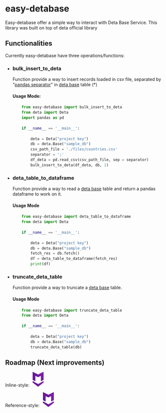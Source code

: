 # easy-detabase

Easy-detabase offer a simple way to interact with Deta Base Service.
This library was built on top of deta official library

## Functionalities

Currently easy-detabase have three operations/functions:

* ### bulk_insert_to_deta

    Function provide a way to insert records loaded in csv file, separated by "[pandas separator](https://pandas.pydata.org/docs/reference/api/pandas.read_csv.html)" in [deta base](https://www.deta.sh/) table   (*)

    #### Usage Mode:

    ```python
        from easy-detabase import bulk_insert_to_deta
        from deta import Deta
        import pandas as pd 
        
        if __name__ == '__main__':
        
            deta = Deta("project key")
            db = deta.Base("sample_db")
            csv_path_file = './files/countries.csv'
            separator = ';'
            df_deta = pd.read_csv(csv_path_file, sep = separator)
            bulk_insert_to_deta(df_deta, db, 1)
    ```

* ### deta_table_to_dataframe
 
    Function provide a way to read a [deta base](https://www.deta.sh/) table and return a pandas dataframe to work on it.

    #### Usage Mode

    ```python
        from easy-detabase import deta_table_to_dataframe
        from deta import Deta
        
        if __name__ == '__main__':
        
            deta = Deta("project key")
            db = deta.Base("sample_db")
            fetch_res = db.fetch()
            df = deta_table_to_dataframe(fetch_res)
            print(df)
    ```

* ### truncate_deta_table

    Function provide a way to truncate a [deta base](https://www.deta.sh/) table.

    #### Usage Mode
    ```python
        from easy-detabase import truncate_deta_table
        from deta import Deta

        if __name__ == '__main__':
        
            deta = Deta("project key")
            db = deta.Base("sample_db")
            truncate_deta_table(db)
    ```

## Roadmap (Next improvements)



Inline-style: 
![pepe](https://github.com/adam-p/markdown-here/raw/master/src/common/images/icon48.png)

Reference-style: 
![alt text][logo]

[logo]: https://github.com/adam-p/markdown-here/raw/master/src/common/images/icon48.png "Logo Title Text 2"

